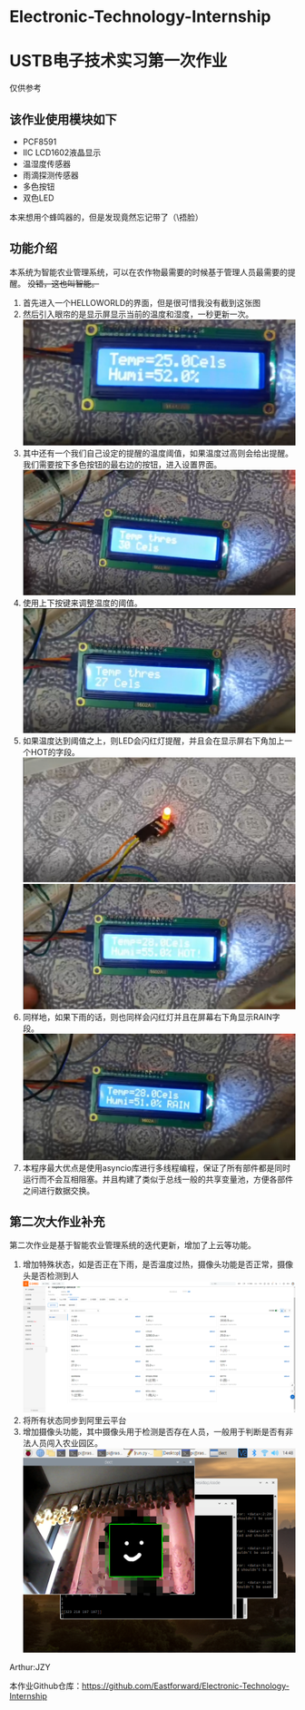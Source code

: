 # Electronic-Technology-Internship
# USTB电子技术实习第一次作业
仅供参考
## 该作业使用模块如下
* PCF8591
* IIC LCD1602液晶显示
* 温湿度传感器
* 雨滴探测传感器
* 多色按钮
* 双色LED

本来想用个蜂鸣器的，但是发现竟然忘记带了（\捂脸）
## 功能介绍
本系统为智能农业管理系统，可以在农作物最需要的时候基于管理人员最需要的提醒。
~~没错，这也叫智能。~~
1. 首先进入一个HELLOWORLD的界面，但是很可惜我没有截到这张图
2. 然后引入眼帘的是显示屏显示当前的温度和湿度，一秒更新一次。![img.png](img.png)
3. 其中还有一个我们自己设定的提醒的温度阈值，如果温度过高则会给出提醒。我们需要按下多色按钮的最右边的按钮，进入设置界面。![img_1.png](img_1.png)
4. 使用上下按键来调整温度的阈值。![img_2.png](img_2.png)
5. 如果温度达到阈值之上，则LED会闪红灯提醒，并且会在显示屏右下角加上一个HOT的字段。![img_3.png](img_3.png)![img_4.png](img_4.png)
6. 同样地，如果下雨的话，则也同样会闪红灯并且在屏幕右下角显示RAIN字段。![img_5.png](img_5.png)
7. 本程序最大优点是使用asyncio库进行多线程编程，保证了所有部件都是同时运行而不会互相阻塞。并且构建了类似于总线一般的共享变量池，方便各部件之间进行数据交换。


## 第二次大作业补充
第二次作业是基于智能农业管理系统的迭代更新，增加了上云等功能。
1. 增加特殊状态，如是否正在下雨，是否温度过热，摄像头功能是否正常，摄像头是否检测到人![img_6.png](img_6.png)
2. 将所有状态同步到阿里云平台
3. 增加摄像头功能，其中摄像头用于检测是否存在人员，一般用于判断是否有非法人员闯入农业园区。![img_7.png](img_7.png)

Arthur:JZY


本作业Github仓库：https://github.com/Eastforward/Electronic-Technology-Internship